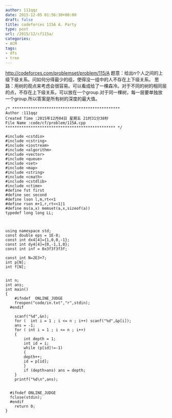 ```yaml
---
author: 111qqz
date: 2015-12-05 01:56:30+00:00
draft: false
title: codeforces 115A A. Party
type: post
url: /2015/12/cf115a/
categories:
- ACM
tags:
- dfs
- tree
---
```


http://codeforces.com/problemset/problem/115/A
题意：给出n个人之间的上级下级关系。问如何分得最少的组，使得没一组中的人不存在上下级关系。
思路：用树的观点来考虑会很容易。可以看成给了一棵森冷。对于不同的树的相同层的点，不存在上下级关系，可以放在一个group.对于同一棵树，每一层要单独放一个group.所以答案是所有树的深度的最大值。





    
    /* ***********************************************
    Author :111qqz
    Created Time :2015年12月04日 星期五 21时31分38秒
    File Name :code/cf/problem/115A.cpp
    ************************************************ */
    
    #include <cstdio>
    #include <cstring>
    #include <iostream>
    #include <algorithm>
    #include <vector>
    #include <queue>
    #include <set>
    #include <map>
    #include <string>
    #include <cmath>
    #include <cstdlib>
    #include <ctime>
    #define fst first
    #define sec second
    #define lson l,m,rt<<1
    #define rson m+1,r,rt<<1|1
    #define ms(a,x) memset(a,x,sizeof(a))
    typedef long long LL;
    
    
    
    using namespace std;
    const double eps = 1E-8;
    const int dx4[4]={1,0,0,-1};
    const int dy4[4]={0,-1,1,0};
    const int inf = 0x3f3f3f3f;
    
    const int N=2E3+7;
    int p[N];
    int f[N];
    
    
    int n;
    int ans;
    int main()
    {
    	#ifndef  ONLINE_JUDGE 
    	freopen("code/in.txt","r",stdin);
      #endif
    
    	scanf("%d",&n);
    	for (  int i = 1 ; i <= n ; i++) scanf("%d",&p[i]);
    	ans = -1;
    	for ( int i = 1 ; i <= n ; i++)
    	{
    	    int depth = 1;
    	    int id = i;
    	    while (p[id]!=-1)
    	    {
    		depth++;
    		id = p[id];
    	    }
    	    if (depth>ans) ans = depth; 
    	}
    	printf("%d\n",ans);
    
    
      #ifndef ONLINE_JUDGE  
      fclose(stdin);
      #endif
        return 0;
    }
    



